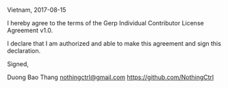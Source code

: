 Vietnam, 2017-08-15

I hereby agree to the terms of the Gerp Individual Contributor License Agreement v1.0.

I declare that I am authorized and able to make this agreement and sign this declaration.

Signed,

Duong Bao Thang nothingctrl@gmail.com  https://github.com/NothingCtrl
